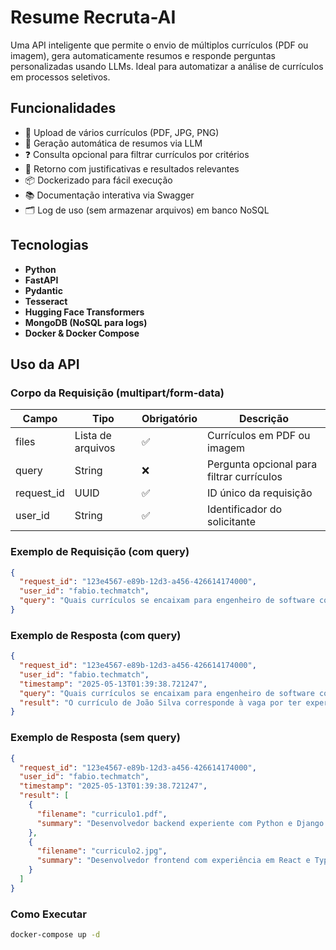 # Resume Recruta-AI

Uma API inteligente que permite o envio de múltiplos currículos (PDF ou imagem), gera automaticamente resumos e responde perguntas personalizadas usando LLMs. Ideal para automatizar a análise de currículos em processos seletivos.

## Funcionalidades

- 📄 Upload de vários currículos (PDF, JPG, PNG)
- 🧠 Geração automática de resumos via LLM
- ❓ Consulta opcional para filtrar currículos por critérios
- 📝 Retorno com justificativas e resultados relevantes
- 📦 Dockerizado para fácil execução
- 📚 Documentação interativa via Swagger
- 🗂️ Log de uso (sem armazenar arquivos) em banco NoSQL

## Tecnologias

- **Python**
- **FastAPI**
- **Pydantic**
- **Tesseract**
- **Hugging Face Transformers**
- **MongoDB (NoSQL para logs)**
- **Docker & Docker Compose**

## Uso da API

### Corpo da Requisição (multipart/form-data)

| Campo        | Tipo              | Obrigatório | Descrição                                  |
|--------------|-------------------|-------------|--------------------------------------------|
| files        | Lista de arquivos | ✅           | Currículos em PDF ou imagem               |
| query        | String            | ❌           | Pergunta opcional para filtrar currículos |
| request_id   | UUID              | ✅           | ID único da requisição                    |
| user_id      | String            | ✅           | Identificador do solicitante              |

### Exemplo de Requisição (com query)
```json
{
  "request_id": "123e4567-e89b-12d3-a456-426614174000",
  "user_id": "fabio.techmatch",
  "query": "Quais currículos se encaixam para engenheiro de software com React e Python?"
}
```

### Exemplo de Resposta (com query)
```json
{
  "request_id": "123e4567-e89b-12d3-a456-426614174000",
  "user_id": "fabio.techmatch",
  "timestamp": "2025-05-13T01:39:38.721247",
  "query": "Quais currículos se encaixam para engenheiro de software com React e Python?",
  "result": "O currículo de João Silva corresponde à vaga por ter experiência com React e Python."
}
```

### Exemplo de Resposta (sem query)
```json
{
  "request_id": "123e4567-e89b-12d3-a456-426614174000",
  "user_id": "fabio.techmatch",
  "timestamp": "2025-05-13T01:39:38.721247",
  "result": [
    {
      "filename": "curriculo1.pdf",
      "summary": "Desenvolvedor backend experiente com Python e Django."
    },
    {
      "filename": "curriculo2.jpg",
      "summary": "Desenvolvedor frontend com experiência em React e TypeScript."
    }
  ]
}
```

### Como Executar
```bash
docker-compose up -d
```



